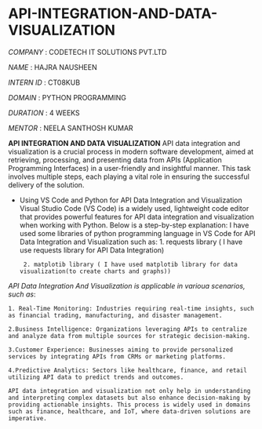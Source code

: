 # API-INTEGRATION-AND-DATA-VISUALIZATION

*COMPANY*    :  CODETECH IT SOLUTIONS PVT.LTD

*NAME*       : HAJRA NAUSHEEN

*INTERN ID* : CT08KUB

*DOMAIN*   : PYTHON PROGRAMMING

*DURATION*  : 4 WEEKS

*MENTOR*    : NEELA SANTHOSH KUMAR

**API INTEGRATION AND DATA VISUALIZATION**
    API data integration and visualization is a crucial process in modern software development, aimed at retrieving, processing, and presenting data from APIs (Application Programming Interfaces) in a user-friendly and insightful manner. This task involves multiple steps, each playing a vital role in ensuring the successful delivery of the solution.
    
* Using VS Code and Python for API Data Integration and Visualization
      Visual Studio Code (VS Code) is a widely used, lightweight code editor that provides powerful features for API data integration and visualization when working with Python. Below is a step-by-step explanation:
    I have used some libraries of python programming language in VS Code for API Data Integration and Visualization such as:
       1. requests library ( I have use requests library for API Data Integration)
      
       2. matplotib library ( I have used matplotib library for data visualization(to create charts and graphs))
      
 *API Data Integration And Visualization is applicable in varioua scenarios, such as*:

    1. Real-Time Monitoring: Industries requiring real-time insights, such as financial trading, manufacturing, and disaster management.

    2.Business Intelligence: Organizations leveraging APIs to centralize and analyze data from multiple sources for strategic decision-making.

    3.Customer Experience: Businesses aiming to provide personalized services by integrating APIs from CRMs or marketing platforms.

    4.Predictive Analytics: Sectors like healthcare, finance, and retail utilizing API data to predict trends and outcomes.

    API data integration and visualization not only help in understanding and interpreting complex datasets but also enhance decision-making by providing actionable insights. This process is widely used in domains such as finance, healthcare, and IoT, where data-driven solutions are imperative.

   

